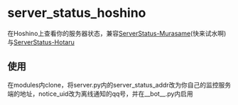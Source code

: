 # server_status_hoshino
在Hoshino上查看你的服务器状态，兼容[ServerStatus-Murasame](https://github.com/ColdThunder11/ServerStatus-Murasame)(快来试水啊)与[ServerStatus-Hotaru](https://github.com/CokeMine/ServerStatus-Hotaru)  
## 使用
在modules内clone，将server.py内的server_status_addr改为你自己的监控服务端的地址，notice_uid改为离线通知的qq号，并在__bot__.py内启用
